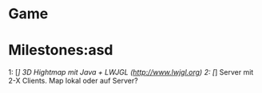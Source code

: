 Game
====
Milestones:asd
=====
1:
[*] 3D Hightmap mit Java + LWJGL (http://www.lwjgl.org)
2:
[*] Server mit 2-X Clients. Map lokal oder auf Server?